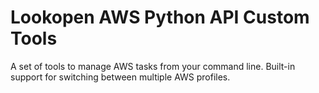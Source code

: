 # Lookopen AWS Python API Custom Tools

A set of tools to manage AWS tasks from your command line.
Built-in support for switching between multiple AWS profiles.
